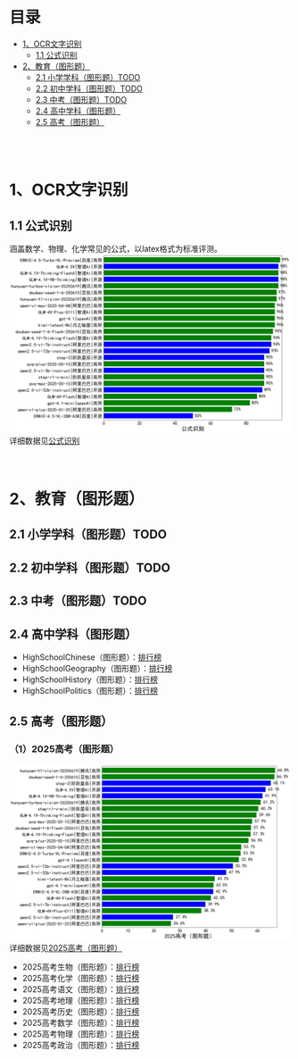 # 目录
- [1、OCR文字识别](#1OCR文字识别)
  - [1.1 公式识别](#11-公式识别)
- [2、教育（图形题）](#2教育图形题)
  - [2.1 小学学科（图形题）TODO](#21-小学学科图形题TODO)
  - [2.2 初中学科（图形题）TODO](#22-初中学科图形题TODO)
  - [2.3 中考（图形题）TODO](#23-中考图形题TODO)
  - [2.4 高中学科（图形题）](#24-高中学科图形题)
  - [2.5 高考（图形题）](#25-高考图形题)
<br><br><br><br>
  
# 1、OCR文字识别
## 1.1 公式识别
涵盖数学、物理、化学常见的公式，以latex格式为标准评测。
![link](pic/公式识别.png)    
详细数据见[公式识别](leaderboard/公式识别.md)<br>
<br><br>

# 2、教育（图形题）
## 2.1 小学学科（图形题）TODO
## 2.2 初中学科（图形题）TODO
## 2.3 中考（图形题）TODO
## 2.4 高中学科（图形题）
- HighSchoolChinese（图形题）：[排行榜](leaderboard/HighSchoolChinese（图形题）.md)
- HighSchoolGeography（图形题）：[排行榜](leaderboard/HighSchoolGeography（图形题）.md)
- HighSchoolHistory（图形题）：[排行榜](leaderboard/HighSchoolHistory（图形题）.md)
- HighSchoolPolitics（图形题）：[排行榜](leaderboard/HighSchoolPolitics（图形题）.md)

## 2.5 高考（图形题）
### （1）2025高考（图形题）
![link](pic/2025高考（图形题）.png) 
详细数据见[2025高考（图形题）](leaderboard/2025高考（图形题）.md)<br>
 - 2025高考生物（图形题）：[排行榜](leaderboard/2025高考生物（图形题）.md)
 - 2025高考化学（图形题）：[排行榜](leaderboard/2025高考化学（图形题）.md)
 - 2025高考语文（图形题）：[排行榜](leaderboard/2025高考语文（图形题）.md)
 - 2025高考地理（图形题）：[排行榜](leaderboard/2025高考地理（图形题）.md)
 - 2025高考历史（图形题）：[排行榜](leaderboard/2025高考历史（图形题）.md)
 - 2025高考数学（图形题）：[排行榜](leaderboard/2025高考数学（图形题）.md)
 - 2025高考物理（图形题）：[排行榜](leaderboard/2025高考物理（图形题）.md)
 - 2025高考政治（图形题）：[排行榜](leaderboard/2025高考政治（图形题）.md)